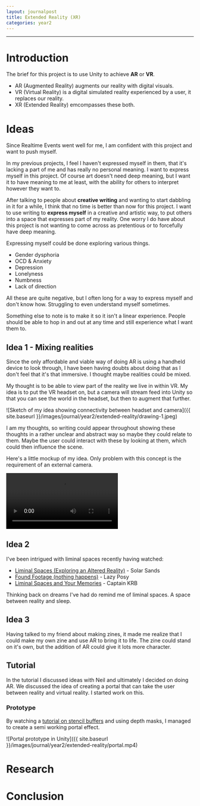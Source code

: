 ```yaml
---
layout: journalpost
title: Extended Reality (XR)
categories: year2
---
```


---

# Introduction

The brief for this project is to use Unity to achieve **AR** or **VR**. 
* AR (Augmented Reality) augments our reality with digital visuals. 
* VR (Virtual Reality) is a digital simulated reality experienced by a user, it replaces our reality. 
* XR (Extended Reality) emcompasses these both.

# Ideas 

Since Realtime Events went well for me, I am confident with this project and want to push myself. 

In my previous projects, I feel I haven't expressed myself in them, that it's lacking a part of me and has really no personal meaning. I want to express myself in this project. Of course art doesn't need deep meaning, but I want it to have meaning to me at least, with the ability for others to interpret however they want to.

After talking to people about **creative writing** and wanting to start dabbling in it for a while, I think that no time is better than now for this project. I want to use writing to **express myself** in a creative and artistic way, to put others into a space that expresses part of my reality. One worry I do have about this project is not wanting to come across as pretentious or to forcefully have deep meaning.

Expressing myself could be done exploring various things.

* Gender dysphoria
* OCD & Anxiety
* Depression
* Lonelyness
* Numbness
* Lack of direction

All these are quite negative, but I often long for a way to express myself and don't know how. Struggling to even understand myself sometimes.

Something else to note is to make it so it isn't a linear experience. People should be able to hop in and out at any time and still experience what I want them to.

## Idea 1 - Mixing realities
Since the only affordable and viable way of doing AR is using a handheld device to look through, I have been having doubts about doing that as I don't feel that it's that immersive. I thought maybe realities could be mixed.

My thought is to be able to view part of the reality we live in within VR. My idea is to put the VR headset on, but a camera will stream feed into Unity so that you can see the world in the headset, but then to augment that further.

![Sketch of my idea showing connectivity between headset and camera]({{ site.baseurl }}/images/journal/year2/extended-reality/drawing-1.jpeg)

I am my thoughts, so writing could appear throughout showing these thoughts in a rather unclear and abstract way so maybe they could relate to them. Maybe the user could interact with these by looking at them, which could then influence the scene.

Here's a little mockup of my idea. Only problem with this concept is the requirement of an external camera.

<video title="Mockup of my idea" controls>
  <source src="{{ site.baseurl }}/images/journal/year2/extended-reality/Final.mp4" type="video/mp4">
</video>

## Idea 2

I've been intrigued with liminal spaces recently having watched:

* [Liminal Spaces (Exploring an Altered Reality)](https://www.youtube.com/watch?v=N63pQGhvK4M) - Solar Sands
* [Found Footage (nothing happens)](https://www.youtube.com/watch?v=sBheepejVTs) - Lazy Posy
* [Liminal Spaces and Your Memories](https://www.youtube.com/watch?v=QKe_iiaK5JE) - Captain KRB

Thinking back on dreams I've had do remind me of liminal spaces. A space between reality and sleep.

## Idea 3

Having talked to my friend about making zines, it made me realize that I could make my own zine and use AR to bring it to life. The zine could stand on it's own, but the addition of AR could give it lots more character.

## Tutorial

In the tutorial I discussed ideas with Neil and ultimately I decided on doing AR. We discussed the idea of creating a portal that can take the user between reality and virtual reality. I started work on this.

### Prototype

By watching a [tutorial on stencil buffers](https://www.youtube.com/watch?v=EzM8LGzMjmc) and using depth masks, I managed to create a semi working portal effect.

![Portal prototype in Unity]({{ site.baseurl }}/images/journal/year2/extended-reality/portal.mp4)

# Research

# Conclusion








